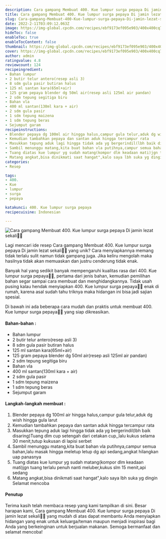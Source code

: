 ```yaml
---
description: Cara gampang Membuat 400. Kue lumpur surga pepaya Di jamin lezat sekali"
title: Cara gampang Membuat 400. Kue lumpur surga pepaya Di jamin lezat sekali
slug: Cara-gampang-Membuat-400-Kue-lumpur-surga-pepaya-Di-jamin-lezat-sekali
date: 2022-2-11T03:09:12.063Z
image: https://img-global.cpcdn.com/recipes/ebf9173ef095e903/400x400cq70/photo.jpg
hideToc: false
enableToc: true
enableTocContent: false
thumbnail: https://img-global.cpcdn.com/recipes/ebf9173ef095e903/400x400cq70/photo.jpg
cover: https://img-global.cpcdn.com/recipes/ebf9173ef095e903/400x400cq70/photo.jpg
author: admin
ratingvalue: 4.8
reviewcount: 124
recipeingredient:
- Bahan lumpur
- 2 butir telur antero(resep asli 3)
- 8 sdm gula pasir butiran halus
- 125 ml santan kara(65ml+air)
- 125 gram pepaya blender dg 50ml air(resep asli 125ml air pandan)
- 2 sdm tepung segitiga biru
- Bahan vla
- 400 ml santan(130ml kara + air)
- 2 sdm gula pasir
- 1 sdm tepung maizena
- 1 sdm tepung beras
- Sejumput garam
recipeinstructions:
- Blender pepaya dg 100ml air hingga halus,campur gula telur,aduk dg wish hingga gula larut
- Kemudian tambahkan pepaya dan santan aduk hingga tercampur rata
- Masukkan tepung aduk lagi hingga tidak ada yg bergerindil(lbh baik disaring)Tuang dlm cup setengah dari cetakan cup,,lalu kukus selama 30 menit,tutup kukusan di lapisi serbet
- Sambil menunggu matang,kita buat bahan vla putihnya,campur semua bahan,lalu masak hingga meletup letup dg api sedang,angkat hilangkan uap panasnya
- Tuang diatas kue lumpur yg sudah matang(kompor dlm keadaan mati)jgn tuang terlalu penuh nanti meluber,kukus slm 15 menit,api sedang
- Matang angkat,bisa dinikmati saat hangat",kalo saya lbh suka yg dingin Selamat mencoba
categories:
- Resep

tags:
- 400.
- Kue
- lumpur
- surga
- pepaya

katakunci: 400. Kue lumpur surga pepaya
recipecuisine: Indonesian

---
```


![Cara gampang Membuat 400. Kue lumpur surga pepaya Di jamin lezat sekali👩‍🍳](https://img-global.cpcdn.com/recipes/ebf9173ef095e903/400x400cq70/photo.jpg)

Lagi mencari ide resep Cara gampang Membuat 400. Kue lumpur surga pepaya Di jamin lezat sekali👩‍🍳 yang unik? Cara menyiapkannya memang tidak terlalu sulit namun tidak gampang juga. Jika keliru mengolah maka hasilnya tidak akan memuaskan dan justru cenderung tidak enak.

Banyak hal yang sedikit banyak mempengaruhi kualitas rasa dari 400. Kue lumpur surga pepaya👩‍🍳, pertama dari jenis bahan, kemudian pemilihan bahan segar sampai cara membuat dan menghidangkannya. Tidak usah pusing kalau hendak menyiapkan 400. Kue lumpur surga pepaya👩‍🍳 enak di rumah, karena asal sudah tahu triknya maka hidangan ini bisa jadi sajian spesial.

Di bawah ini ada beberapa cara mudah dan praktis untuk membuat 400. Kue lumpur surga pepaya👩‍🍳 yang siap dikreasikan.

<!--inarticleads1-->

#### Bahan-bahan :

- Bahan lumpur
- 2 butir telur antero(resep asli 3)
- 8 sdm gula pasir butiran halus
- 125 ml santan kara(65ml+air)
- 125 gram pepaya blender dg 50ml air(resep asli 125ml air pandan)
- 2 sdm tepung segitiga biru
- Bahan vla
- 400 ml santan(130ml kara + air)
- 2 sdm gula pasir
- 1 sdm tepung maizena
- 1 sdm tepung beras
- Sejumput garam

<!--inarticleads2-->

#### Langkah-langkah membuat :

1. Blender pepaya dg 100ml air hingga halus,campur gula telur,aduk dg wish hingga gula larut
1. Kemudian tambahkan pepaya dan santan aduk hingga tercampur rata
1. Masukkan tepung aduk lagi hingga tidak ada yg bergerindil(lbh baik disaring)Tuang dlm cup setengah dari cetakan cup,,lalu kukus selama 30 menit,tutup kukusan di lapisi serbet
1. Sambil menunggu matang,kita buat bahan vla putihnya,campur semua bahan,lalu masak hingga meletup letup dg api sedang,angkat hilangkan uap panasnya
1. Tuang diatas kue lumpur yg sudah matang(kompor dlm keadaan mati)jgn tuang terlalu penuh nanti meluber,kukus slm 15 menit,api sedang
1. Matang angkat,bisa dinikmati saat hangat",kalo saya lbh suka yg dingin Selamat mencoba

#### Penutup

Terima kasih telah membaca resep yang kami tampilkan di sini. Besar harapan kami, Cara gampang Membuat 400. Kue lumpur surga pepaya Di jamin lezat sekali👩‍🍳 yang mudah di atas dapat membantu Anda menyiapkan hidangan yang enak untuk keluarga/teman maupun menjadi inspirasi bagi Anda yang berkeinginan untuk berjualan makanan. Semoga bermanfaat dan selamat mencoba!